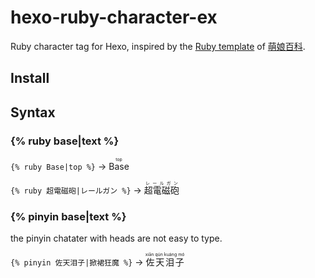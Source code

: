 # hexo-ruby-character-ex

Ruby character tag for Hexo, inspired by the [Ruby template](https://zh.moegirl.org/Template:Ruby) of [萌娘百科](https://zh.moegirl.org).

## Install

## Syntax
### {% ruby base|text %}

`{% ruby Base|top %}` → <ruby>Base<rp>(</rp><rt>top</rt><rp>)</rp></ruby>

`{% ruby 超電磁砲|レールガン %}` → <ruby>超電磁砲<rp>(</rp><rt>レールガン</rt><rp>)</rp></ruby>

### {% pinyin base|text %}
the pinyin chatater with heads are not easy to type.

`{% pinyin 佐天泪子|掀裙狂魔 %}` → <ruby>佐天泪子<rp>(</rp><rt>xiān qún kuáng mó</rt><rp>)</rp></ruby>